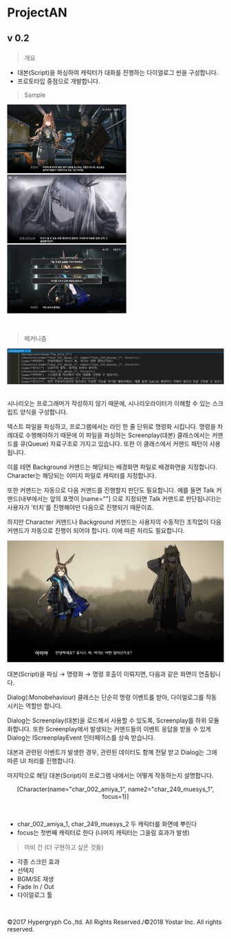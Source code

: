 # ProjectAN

## v 0.2

#####

> 개요

* 대본(Script)을 파싱하여 캐릭터가 대화를 진행하는 다이얼로그 씬을 구성합니다.
* 프로토타입 중점으로 개발합니다.
&nbsp;
> Sample

<img src="PNG_0.png" Width=277 Height=160>
<img src="JPEG_0.jpeg" Width=277 Height=160>
<img src="JPG_1.jpg" Width=277 Height=160>

&nbsp;
> 메커니즘

<img src="PNG_1.png">
&nbsp;

시나리오는 프로그래머가 작성하지 않기 때문에, 시나리오라이터가 이해할 수 있는 스크립트 양식을 구성합니다.

텍스트 파일을 파싱하고, 프로그램에서는 라인 한 줄 단위로 명령화 시킵니다. 명령을 차례대로 수행해야하기 때문에 이 파일을 파싱하는 Screenplay(대본) 클래스에서는 커맨드를 큐(Queue) 자료구조로 가지고 있습니다. 또한 이 클래스에서 커맨드 패턴이 사용 됩니다.

이를 테면 Background 커맨드는 해당되는 배경화면 파일로 배경화면을 지정합니다. Character는 해당되는 이미지 파일로 캐릭터를 지정합니다.

또한 커맨드는 자동으로 다음 커맨드를 진행할지 판단도 필요합니다. 예를 들면 Talk 커맨드(내부에서는 앞의 포맷이 [name=""] 으로 지정되면 Talk 커맨드로 판단됩니다)는 사용자가 '터치'를 진행해야만 다음으로 진행되기 때문이죠.

하지만 Character 커맨드나 Background 커맨드는 사용자의 수동적인 조작없이 다음 커맨드가 자동으로 진행이 되어야 합니다. 이에 따른 처리도 필요합니다.


<img src="GIF_1.gif">


대본(Script)을 파싱 → 명령화 → 명령 호출이 이뤄지면, 다음과 같은 화면이 연출됩니다.

Dialog(:Monobehaviour) 클래스는 단순히 명령 이벤트를 받아, 다이얼로그를 작동 시키는 역할만 합니다.

Dialog는 Screenplay(대본)을 로드해서 사용할 수 있도록, Screenplay를 하위 모듈화합니다. 또한 Screenplay에서 발생되는 커맨드들의 이벤트 응답을 받을 수 있게 Dialog는 IScreenplayEvent 인터페이스를 상속 받습니다.

대본과 관련된 이벤트가 발생한 경우, 관련된 데이터도 함께 전달 받고 Dialog는 그에 따른 UI 처리를 진행합니다.
&nbsp;

마지막으로 해당 대본(Script)이 프로그램 내에서는 어떻게 작동하는지 설명합니다.
&nbsp;
<div align="center">[Character(name="char_002_amiya_1", name2="char_249_muesys_1", focus=1)]</div>

&nbsp;

* char_002_amiya_1, char_249_muesys_2 두 캐릭터를 화면에 뿌린다
* focus는 첫번째 캐릭터로 한다 (나머지 캐릭터는 그을림 효과가 발생)




> 미비 건 (더 구현하고 싶은 것들)
* 각종 스크린 효과
* 선택지
* BGM/SE 재생
* Fade In / Out
* 다이얼로그 툴

&nbsp;
&nbsp;
&nbsp;


©2017 Hypergryph Co.,ltd. All Rights Reserved./©2018 Yostar Inc. All rights reserved.